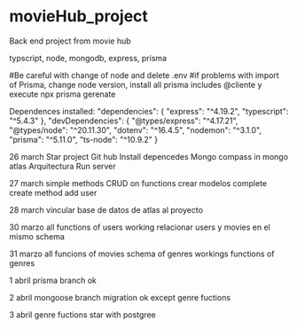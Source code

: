 # movieHub_project
Back end project from movie hub

typscript, node, mongodb, express, prisma

#Be careful with change of node and delete .env 
#if problems with import of Prisma, change node version, install all prisma includes @cliente y execute npx prisma gerenate

Dependences installed:
"dependencies": {
    "express": "^4.19.2",
    "typescript": "^5.4.3"
  },
  "devDependencies": {
    "@types/express": "^4.17.21",
    "@types/node": "^20.11.30",
    "dotenv": "^16.4.5",
    "nodemon": "^3.1.0",
    "prisma": "^5.11.0",
    "ts-node": "^10.9.2"
  }

26 march 
Star project
Git hub
Install depencedes
Mongo compass in mongo atlas
Arquitectura 
Run server

27 march
simple methods CRUD on functions
crear modelos 
complete create method add user

28 march
vincular base de datos de atlas al proyecto

30 marzo
all functions of users working
relacionar users y movies en el mismo schema

31 marzo
all funcions of movies
schema of genres
workings functions of genres

1 abril
prisma branch ok

2 abril
mongoose branch migration ok except genre fuctions

3 abril
genre fuctions star with postgree

